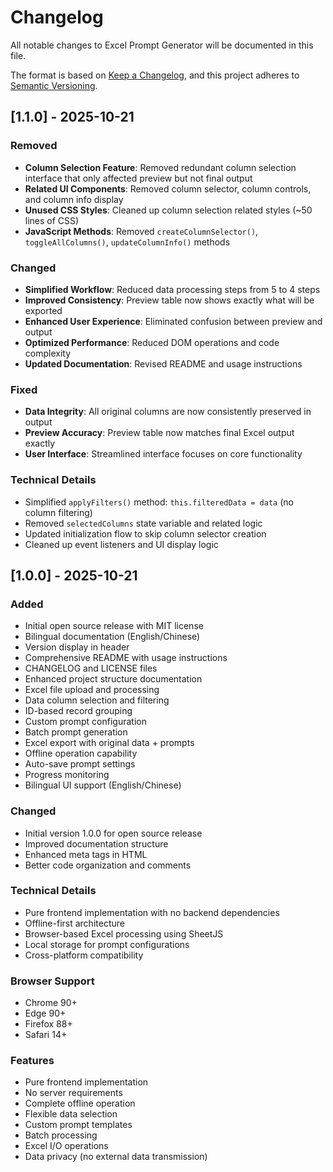 # Changelog

All notable changes to Excel Prompt Generator will be documented in this file.

The format is based on [Keep a Changelog](https://keepachangelog.com/en/1.0.0/),
and this project adheres to [Semantic Versioning](https://semver.org/spec/v2.0.0.html).

## [1.1.0] - 2025-10-21

### Removed
- **Column Selection Feature**: Removed redundant column selection interface that only affected preview but not final output
- **Related UI Components**: Removed column selector, column controls, and column info display
- **Unused CSS Styles**: Cleaned up column selection related styles (~50 lines of CSS)
- **JavaScript Methods**: Removed `createColumnSelector()`, `toggleAllColumns()`, `updateColumnInfo()` methods

### Changed
- **Simplified Workflow**: Reduced data processing steps from 5 to 4 steps
- **Improved Consistency**: Preview table now shows exactly what will be exported
- **Enhanced User Experience**: Eliminated confusion between preview and output
- **Optimized Performance**: Reduced DOM operations and code complexity
- **Updated Documentation**: Revised README and usage instructions

### Fixed
- **Data Integrity**: All original columns are now consistently preserved in output
- **Preview Accuracy**: Preview table now matches final Excel output exactly
- **User Interface**: Streamlined interface focuses on core functionality

### Technical Details
- Simplified `applyFilters()` method: `this.filteredData = data` (no column filtering)
- Removed `selectedColumns` state variable and related logic
- Updated initialization flow to skip column selector creation
- Cleaned up event listeners and UI display logic

## [1.0.0] - 2025-10-21

### Added
- Initial open source release with MIT license
- Bilingual documentation (English/Chinese)
- Version display in header
- Comprehensive README with usage instructions
- CHANGELOG and LICENSE files
- Enhanced project structure documentation
- Excel file upload and processing
- Data column selection and filtering
- ID-based record grouping
- Custom prompt configuration
- Batch prompt generation
- Excel export with original data + prompts
- Offline operation capability
- Auto-save prompt settings
- Progress monitoring
- Bilingual UI support (English/Chinese)

### Changed
- Initial version 1.0.0 for open source release
- Improved documentation structure
- Enhanced meta tags in HTML
- Better code organization and comments

### Technical Details
- Pure frontend implementation with no backend dependencies
- Offline-first architecture
- Browser-based Excel processing using SheetJS
- Local storage for prompt configurations
- Cross-platform compatibility

### Browser Support
- Chrome 90+
- Edge 90+
- Firefox 88+
- Safari 14+

### Features
- Pure frontend implementation
- No server requirements
- Complete offline operation
- Flexible data selection
- Custom prompt templates
- Batch processing
- Excel I/O operations
- Data privacy (no external data transmission)